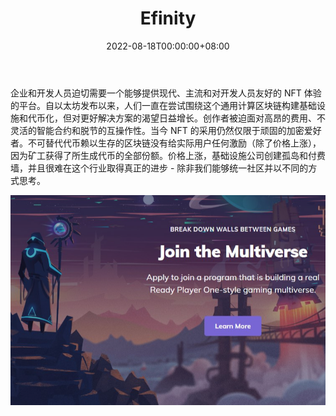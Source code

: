 ﻿---
title: "Efinity"
description: "Efinity，下一代数字资产区块链"
date: 2022-08-18T00:00:00+08:00
lastmod: 2022-08-18T00:00:00+08:00
draft: false
authors: ["boogArno"]
featuredImage: "efinity.png"
tags: ["High risk","Efinity"]
categories: ["nfts"]
nfts: ["High risk"]
blockchain: "BSC"
website: "https://efitoken.network"
twitter: ""
discord: ""
telegram: "https://t.me/developsmartcontract"
github: ""
youtube: ""
twitch: ""
facebook: ""
instagram: ""
reddit: ""
medium: ""
steam: ""
gitbook: ""
googleplay: ""
appstore: ""
status: "Live"
weight: 
lightgallery: true
toc: true
pinned: false
recommend: false
recommend1: false
---
企业和开发人员迫切需要一个能够提供现代、主流和对开发人员友好的 NFT 体验的平台。自以太坊发布以来，人们一直在尝试围绕这个通用计算区块链构建基础设施和代币化，但对更好解决方案的渴望日益增长。创作者被迫面对高昂的费用、不灵活的智能合约和脱节的互操作性。当今 NFT 的采用仍然仅限于顽固的加密爱好者。不可替代代币赖以生存的区块链没有给实际用户任何激励（除了价格上涨），因为矿工获得了所生成代币的全部份额。价格上涨，基础设施公司创建孤岛和付费墙，并且很难在这个行业取得真正的进步 - 除非我们能够统一社区并以不同的方式思考。

![efinity-dapp-high-risk-bsc-image2_8f474cad81aafaec9db963fc815c54a9](efinity-dapp-high-risk-bsc-image2_8f474cad81aafaec9db963fc815c54a9.png)